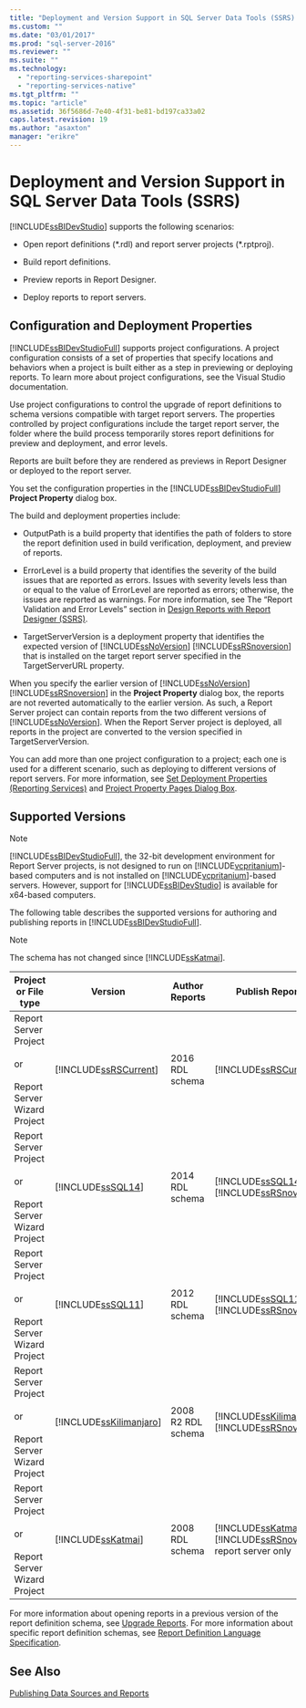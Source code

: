 ```yaml
---
title: "Deployment and Version Support in SQL Server Data Tools (SSRS) | Microsoft Docs"
ms.custom: ""
ms.date: "03/01/2017"
ms.prod: "sql-server-2016"
ms.reviewer: ""
ms.suite: ""
ms.technology: 
  - "reporting-services-sharepoint"
  - "reporting-services-native"
ms.tgt_pltfrm: ""
ms.topic: "article"
ms.assetid: 36f5686d-7e40-4f31-be81-bd197ca33a02
caps.latest.revision: 19
ms.author: "asaxton"
manager: "erikre"
---
```

# Deployment and Version Support in SQL Server Data Tools (SSRS)
  [!INCLUDE[ssBIDevStudio](../../a9notintoc/includes/ssbidevstudio-md.md)] supports the following scenarios:  
  
-   Open report definitions (*.rdl) and report server projects (\*.rptproj).  
  
-   Build report definitions.  
  
-   Preview reports in Report Designer.  
  
-   Deploy reports to report servers.  
  
##  <a name="bkmk_ConfigurationandDeploymentProperties"></a> Configuration and Deployment Properties  
 [!INCLUDE[ssBIDevStudioFull](../../a9notintoc/includes/ssbidevstudiofull-md.md)] supports project configurations. A project configuration consists of a set of properties that specify locations and behaviors when a project is built either as a step in previewing or deploying reports. To learn more about project configurations, see the Visual Studio documentation.  
  
 Use project configurations to control the upgrade of report definitions to schema versions compatible with target report servers. The properties controlled by project configurations include the target report server, the folder where the build process temporarily stores report definitions for preview and deployment, and error levels.  
  
 Reports are built before they are rendered as previews in Report Designer or deployed to the report server.  
  
 You set the configuration properties in the [!INCLUDE[ssBIDevStudioFull](../../a9notintoc/includes/ssbidevstudiofull-md.md)] **Project Property** dialog box.  
  
 The build and deployment properties include:  
  
-   OutputPath is a build property that identifies the path of folders to store the report definition used in build verification, deployment, and preview of reports.  
  
-   ErrorLevel is a build property that identifies the severity of the build issues that are reported as errors. Issues with severity levels less than or equal to the value of ErrorLevel are reported as errors; otherwise, the issues are reported as warnings. For more information, see The “Report Validation and Error Levels” section in [Design Reports with Report Designer &#40;SSRS&#41;](../../reporting-services/tools/design-reporting-services-paginated-reports-with-report-designer-ssrs.md).  
  
-   TargetServerVersion is a deployment property that identifies the expected version of [!INCLUDE[ssNoVersion](../../a9notintoc/includes/ssnoversion-md.md)] [!INCLUDE[ssRSnoversion](../../a9notintoc/includes/ssrsnoversion-md.md)] that is installed on the target report server specified in the TargetServerURL property.  
  
 When you specify the earlier version of [!INCLUDE[ssNoVersion](../../a9notintoc/includes/ssnoversion-md.md)] [!INCLUDE[ssRSnoversion](../../a9notintoc/includes/ssrsnoversion-md.md)] in the **Project Property** dialog box, the reports are not reverted automatically to the earlier version. As such, a Report Server project can contain reports from the two different versions of [!INCLUDE[ssNoVersion](../../a9notintoc/includes/ssnoversion-md.md)]. When the Report Server project is deployed, all reports in the project are converted to the version specified in TargetServerVersion.  
  
 You can add more than one project configuration to a project; each one is used for a different scenario, such as deploying to different versions of report servers. For more information, see [Set Deployment Properties &#40;Reporting Services&#41;](../../reporting-services/tools/set-deployment-properties-reporting-services.md) and [Project Property Pages Dialog Box](../../reporting-services/tools/project-property-pages-dialog-box.md).  
  
##  <a name="bkmk_SupportedVersions"></a> Supported Versions  
  
> [!NOTE]  
>  [!INCLUDE[ssBIDevStudioFull](../../a9notintoc/includes/ssbidevstudiofull-md.md)], the 32-bit development environment for Report Server projects, is not designed to run on [!INCLUDE[vcpritanium](../../analysis-services/data-mining/includes/vcpritanium-md.md)]-based computers and is not installed on [!INCLUDE[vcpritanium](../../analysis-services/data-mining/includes/vcpritanium-md.md)]-based servers. However, support for [!INCLUDE[ssBIDevStudio](../../a9notintoc/includes/ssbidevstudio-md.md)] is available for x64-based computers.  
  
 The following table describes the supported versions for authoring and publishing reports in [!INCLUDE[ssBIDevStudioFull](../../a9notintoc/includes/ssbidevstudiofull-md.md)].  
  
> [!NOTE]  
>  The schema has not changed since [!INCLUDE[ssKatmai](../../a9notintoc/includes/sskatmai-md.md)].  
  
|Project or File type|Version|Author Reports|Publish Reports|Notes|  
|--------------------------|-------------|--------------------|---------------------|-----------|  
|Report Server Project<br /><br /> or<br /><br /> Report Server Wizard Project|[!INCLUDE[ssRSCurrent](../../a9notintoc/includes/ssrscurrent-md.md)]|2016 RDL schema|[!INCLUDE[ssRSCurrent](../../a9notintoc/includes/ssrscurrent-md.md)]||  
|Report Server Project<br /><br /> or<br /><br /> Report Server Wizard Project|[!INCLUDE[ssSQL14](../../a9notintoc/includes/sssql14-md.md)]|2014 RDL schema|[!INCLUDE[ssSQL14](../../a9notintoc/includes/sssql14-md.md)] [!INCLUDE[ssRSnoversion](../../a9notintoc/includes/ssrsnoversion-md.md)]||  
|Report Server Project<br /><br /> or<br /><br /> Report Server Wizard Project|[!INCLUDE[ssSQL11](../../a9notintoc/includes/sssql11-md.md)]|2012 RDL schema|[!INCLUDE[ssSQL11](../../a9notintoc/includes/sssql11-md.md)] [!INCLUDE[ssRSnoversion](../../a9notintoc/includes/ssrsnoversion-md.md)]||  
|Report Server Project<br /><br /> or<br /><br /> Report Server Wizard Project|[!INCLUDE[ssKilimanjaro](../../a9notintoc/includes/sskilimanjaro-md.md)]|2008 R2 RDL schema|[!INCLUDE[ssKilimanjaro](../../a9notintoc/includes/sskilimanjaro-md.md)] [!INCLUDE[ssRSnoversion](../../a9notintoc/includes/ssrsnoversion-md.md)]||  
|Report Server Project<br /><br /> or<br /><br /> Report Server Wizard Project|[!INCLUDE[ssKatmai](../../a9notintoc/includes/sskatmai-md.md)]|2008 RDL schema|[!INCLUDE[ssKatmai](../../a9notintoc/includes/sskatmai-md.md)] [!INCLUDE[ssRSnoversion](../../a9notintoc/includes/ssrsnoversion-md.md)] report server only|Upgrades 2003 RDL and 2005 RDL to the 2008 RDL schema locally.|  
  
 For more information about opening reports in a previous version of the report definition schema, see [Upgrade Reports](../../reporting-services/install/windows/upgrade-reports.md). For more information about specific report definition schemas, see [Report Definition Language Specification](http://go.microsoft.com/fwlink/?linkid=116865).  
  
## See Also  
 [Publishing Data Sources and Reports](../../reporting-services/reports/publishing-data-sources-and-reports.md)  
  
  